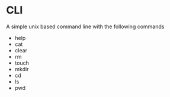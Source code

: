 # CLI

A simple unix based command line with the following commands

* help
* cat
* clear
* rm
* touch
* mkdir
* cd
* ls
* pwd

